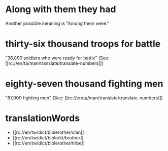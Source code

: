 # Along with them they had

Another possible meaning is "Among them were."

# thirty-six thousand troops for battle

"36,000 soldiers who were ready for battle" (See: [[rc://en/ta/man/translate/translate-numbers]])

# eighty-seven thousand fighting men

"87,000 fighting men" (See: [[rc://en/ta/man/translate/translate-numbers]])

# translationWords

* [[rc://en/tw/dict/bible/other/clan]]
* [[rc://en/tw/dict/bible/kt/brother]]
* [[rc://en/tw/dict/bible/other/tribe]]